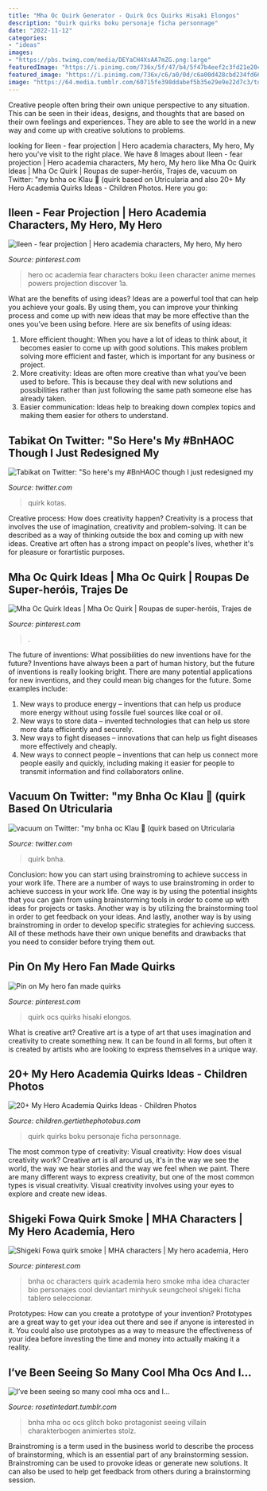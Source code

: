 ```yaml
---
title: "Mha Oc Quirk Generator - Quirk Ocs Quirks Hisaki Elongos"
description: "Quirk quirks boku personaje ficha personnage"
date: "2022-11-12"
categories:
- "ideas"
images:
- "https://pbs.twimg.com/media/DEYaCH4XsAA7mZG.png:large"
featuredImage: "https://i.pinimg.com/736x/5f/47/b4/5f47b4eef2c3fd21e20c6a19f427fb97.jpg"
featured_image: "https://i.pinimg.com/736x/c6/a0/0d/c6a00d428cbd234fd6626d8144356240.jpg?b=t"
image: "https://64.media.tumblr.com/60715fe398ddabef5b35e29e9e22d7c3/tumblr_oucbstbQ0c1vbvofxo3_1280.gifv"
---
```



Creative people often bring their own unique perspective to any situation. This can be seen in their ideas, designs, and thoughts that are based on their own feelings and experiences. They are able to see the world in a new way and come up with creative solutions to problems.

	

		
looking for Ileen - fear projection | Hero academia characters, My hero, My hero you've visit to the right place. We have 8 Images about Ileen - fear projection | Hero academia characters, My hero, My hero like Mha Oc Quirk Ideas | Mha Oc Quirk | Roupas de super-heróis, Trajes de, vacuum on Twitter: &quot;my bnha oc Klau 🌿 (quirk based on Utricularia and also 20+ My Hero Academia Quirks Ideas - Children Photos. Here you go:
		
    
## Ileen - Fear Projection | Hero Academia Characters, My Hero, My Hero

<img loading=lazy src="https://i.pinimg.com/originals/68/1a/32/681a3292e56ca3354461e670dd21bdfd.jpg" onerror="this.onerror=null;this.src='https://tse1.mm.bing.net/th?id=OIP.ShxY5XN_6L8zUsatHyxCpAHaGi&amp;pid=15.1';" alt="Ileen - fear projection | Hero academia characters, My hero, My hero">

_Source: pinterest.com_

>hero oc academia fear characters boku ileen character anime memes powers projection discover 1a. 

	

What are the benefits of using ideas?
Ideas are a powerful tool that can help you achieve your goals. By using them, you can improve your thinking process and come up with new ideas that may be more effective than the ones you’ve been using before. Here are six benefits of using ideas: 
1. More efficient thought: When you have a lot of ideas to think about, it becomes easier to come up with good solutions. This makes problem solving more efficient and faster, which is important for any business or project. 
2. More creativity: Ideas are often more creative than what you’ve been used to before. This is because they deal with new solutions and possibilities rather than just following the same path someone else has already taken. 
3. Easier communication: Ideas help to breaking down complex topics and making them easier for others to understand.

    
## Tabikat On Twitter: &quot;So Here&#039;s My #BnHAOC Though I Just Redesigned My

<img loading=lazy src="https://pbs.twimg.com/media/DEbiiK0VwAAnojm.jpg:large" onerror="this.onerror=null;this.src='https://tse3.mm.bing.net/th?id=OIP.QMhvwjdLaXzrrUSUDQEBEwHaKH&amp;pid=15.1';" alt="Tabikat on Twitter: &quot;So here&#039;s my #BnHAOC though I just redesigned my">

_Source: twitter.com_

>quirk kotas. 

	

Creative process: How does creativity happen?
Creativity is a process that involves the use of imagination, creativity and problem-solving. It can be described as a way of thinking outside the box and coming up with new ideas. Creative art often has a strong impact on people's lives, whether it's for pleasure or forartistic purposes.

    
## Mha Oc Quirk Ideas | Mha Oc Quirk | Roupas De Super-heróis, Trajes De

<img loading=lazy src="https://i.pinimg.com/736x/5f/47/b4/5f47b4eef2c3fd21e20c6a19f427fb97.jpg" onerror="this.onerror=null;this.src='https://tse4.mm.bing.net/th?id=OIP.FXh0roxo_dbqviigNiA4jAHaEm&amp;pid=15.1';" alt="Mha Oc Quirk Ideas | Mha Oc Quirk | Roupas de super-heróis, Trajes de">

_Source: pinterest.com_

>. 

	

The future of inventions: What possibilities do new inventions have for the future?
Inventions have always been a part of human history, but the future of inventions is really looking bright. There are many potential applications for new inventions, and they could mean big changes for the future. Some examples include:
1. New ways to produce energy – inventions that can help us produce more energy without using fossile fuel sources like coal or oil.
2. New ways to store data – invented technologies that can help us store more data efficiently and securely.
3. New ways to fight diseases – innovations that can help us fight diseases more effectively and cheaply.
4. New ways to connect people – inventions that can help us connect more people easily and quickly, including making it easier for people to transmit information and find collaborators online.

    
## Vacuum On Twitter: &quot;my Bnha Oc Klau 🌿 (quirk Based On Utricularia

<img loading=lazy src="https://pbs.twimg.com/media/DEYaCH4XsAA7mZG.png:large" onerror="this.onerror=null;this.src='https://tse1.mm.bing.net/th?id=OIP.Rs0HV6oPR938LC67OoF4UAHaG4&amp;pid=15.1';" alt="vacuum on Twitter: &quot;my bnha oc Klau 🌿 (quirk based on Utricularia">

_Source: twitter.com_

>quirk bnha. 

	

Conclusion: how you can start using brainstroming to achieve success in your work life.
There are a number of ways to use brainstroming in order to achieve success in your work life. One way is by using the potential insights that you can gain from using brainstorming tools in order to come up with ideas for projects or tasks. Another way is by utilizing the brainstorming tool in order to get feedback on your ideas. And lastly, another way is by using brainstroming in order to develop specific strategies for achieving success. All of these methods have their own unique benefits and drawbacks that you need to consider before trying them out.

    
## Pin On My Hero Fan Made Quirks

<img loading=lazy src="https://i.pinimg.com/474x/59/da/8d/59da8d849110f0c6849c46aad09d5612.jpg" onerror="this.onerror=null;this.src='https://tse1.mm.bing.net/th?id=OIP.Lww2isNFBaHXyi14mBjxEAAAAA&amp;pid=15.1';" alt="Pin on My hero fan made quirks">

_Source: pinterest.com_

>quirk ocs quirks hisaki elongos. 

	

What is creative art?
Creative art is a type of art that uses imagination and creativity to create something new. It can be found in all forms, but often it is created by artists who are looking to express themselves in a unique way.

    
## 20+ My Hero Academia Quirks Ideas - Children Photos

<img loading=lazy src="https://i.pinimg.com/originals/e7/63/10/e763107b9b87b8dc203e872bf2364308.jpg" onerror="this.onerror=null;this.src='https://tse4.mm.bing.net/th?id=OIP.0DHv2Us9asut3rUZae4ClgHaHU&amp;pid=15.1';" alt="20+ My Hero Academia Quirks Ideas - Children Photos">

_Source: children.gertiethephotobus.com_

>quirk quirks boku personaje ficha personnage. 

	

The most common type of creativity: Visual creativity: How does visual creativity work?
Creative art is all around us, it's in the way we see the world, the way we hear stories and the way we feel when we paint. There are many different ways to express creativity, but one of the most common types is visual creativity. Visual creativity involves using your eyes to explore and create new ideas.

    
## Shigeki Fowa Quirk Smoke | MHA Characters | My Hero Academia, Hero

<img loading=lazy src="https://i.pinimg.com/736x/c6/a0/0d/c6a00d428cbd234fd6626d8144356240.jpg?b=t" onerror="this.onerror=null;this.src='https://tse4.mm.bing.net/th?id=OIP.BNmAgq-aaE_CV2iwbzQMcgHaFX&amp;pid=15.1';" alt="Shigeki Fowa quirk smoke | MHA characters | My hero academia, Hero">

_Source: pinterest.com_

>bnha oc characters quirk academia hero smoke mha idea character bio personajes cool deviantart minhyuk seungcheol shigeki ficha tablero seleccionar. 

	

Prototypes: How can you create a prototype of your invention?
Prototypes are a great way to get your idea out there and see if anyone is interested in it. You could also use prototypes as a way to measure the effectiveness of your idea before investing the time and money into actually making it a reality.

    
## I’ve Been Seeing So Many Cool Mha Ocs And I...

<img loading=lazy src="https://64.media.tumblr.com/60715fe398ddabef5b35e29e9e22d7c3/tumblr_oucbstbQ0c1vbvofxo3_1280.gifv" onerror="this.onerror=null;this.src='https://tse3.mm.bing.net/th?id=OIP.7HemZd5A2fXb-krHh94ItADyEC&amp;pid=15.1';" alt="I’ve been seeing so many cool mha ocs and I...">

_Source: rosetintedart.tumblr.com_

>bnha mha oc ocs glitch boko protagonist seeing villain charakterbogen animiertes stolz. 

	

Brainstroming is a term used in the business world to describe the process of brainstorming, which is an essential part of any brainstorming session. Brainstroming can be used to provoke ideas or generate new solutions. It can also be used to help get feedback from others during a brainstorming session.

